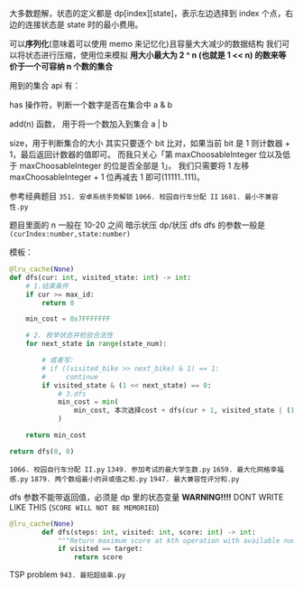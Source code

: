 大多数题解，状态的定义都是 dp[index][state]，表示左边选择到 index 个点，右边的连接状态是 state 时的最小费用。

可以**序列化**(意味着可以使用 memo 来记忆化)且容量大大减少的数据结构
我们可以将状态进行压缩，使用位来模拟
**用大小最大为 2 ^ n (也就是 1 << n) 的数来等价于一个可容纳 n 个数的集合**

用到的集合 api 有：

has 操作符，判断一个数字是否在集合中 a & b

add(n) 函数， 用于将一个数加入到集合 a | b

size，用于判断集合的大小
其实只要逐个 bit 比对，如果当前 bit 是 1 则计数器 + 1，最后返回计数器的值即可。
而我只关心「第 maxChoosableInteger 位以及低于 maxChoosableInteger 的位是否全部是 1」。
我们只需要将 1 左移 maxChoosableInteger + 1 位再减去 1 即可(11111..111)。

参考经典题目
`351. 安卓系统手势解锁`
`1066. 校园自行车分配 II`
`1681. 最小不兼容性.py`

题目里面的 n 一般在 10-20 之间 暗示状压 dp/状压 dfs
dfs 的参数一般是`(curIndex:number,state:number)`

模板：

```Python
@lru_cache(None)
def dfs(cur: int, visited_state: int) -> int:
    # 1.结束条件
    if cur >= max_id:
        return 0

    min_cost = 0x7FFFFFFF

    # 2. 枚举状态并检验合法性
    for next_state in range(state_num):

        # 或者写:
        # if ((visited_bike >> next_bike) & 1) == 1:
        #     continue
        if visited_state & (1 << next_state) == 0:
            # 3.dfs
            min_cost = min(
                min_cost, 本次选择cost + dfs(cur + 1, visited_state | (1 << next_state))
            )

    return min_cost

return dfs(0, 0)
```

`1066. 校园自行车分配 II.py`
`1349. 参加考试的最大学生数.py`
`1659. 最大化网格幸福感.py`
`1879. 两个数组最小的异或值之和.py`
`1947. 最大兼容性评分和.py`

dfs 参数不能带返回值，必须是 dp 里的状态变量
**WARNING!!!!**
DONT WRITE LIKE THIS (`SCORE WILL NOT BE MEMORIED`)

```Python
@lru_cache(None)
        def dfs(steps: int, visited: int, score: int) -> int:
            """Return maximum score at kth operation with available numbers by mask."""
            if visited == target:
                return score
```

TSP problem
`943. 最短超级串.py`
